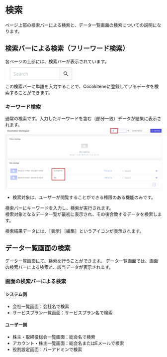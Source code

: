 # 検索
ページ上部の検索バーによる検索と、データ一覧画面の検索についての説明になります。

## 検索バーによる検索（フリーワード検索）
各ページの上部には、検索バーが表示されています。  
![検索1](img/search/search1.png)  
この検索バーに単語を入力することで、Cocokiteneに登録しているデータを検索することができます。  

### キーワード検索
通常の検索です。入力したキーワードを含む（部分一致）データが結果に表示されます。  
![検索2](img/search/search2.png)  

- 検索対象は、ユーザーが閲覧することができる権限のある機能のみです。  

検索バーにキーワードを入力し、検索が実行されます。  
検索対象となるデータ一覧が最初に表示され、その後合致するデータを検索します。

検索結果データには、［表示］［編集］というアイコンが表示されます。  


## データ一覧画面の検索
データ一覧画面にて、検索を行うことができます。
データ一覧画面では、画面の検索バーによる検索と、該当データが表示されます。

### 画面の検索バーによる検索

#### システム側
- 会社一覧画面：会社名で検索
- サービスプラン一覧画面：サービスプラン名で検索

#### ユーザー側
- 株主・取締役総会一覧画面：総会名で検索
- アカウント・株主一覧画面：総会名またはEメールで検索
- 役割設定画面：パーアドミンで検索


